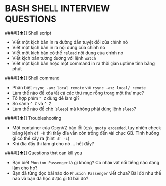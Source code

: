 BASH SHELL INTERVIEW QUESTIONS
=============================

####[[⬆]] Shell script

- Viết một kịch bản in ra đường dẫn tuyệt đối của chính nó
- Viết một kịch bản in ra nội dung của chính nó
- Viết một kịch bản có thể `reload` nội dung của chính nó
- Viết kịch bản tương đương với lệnh `watch`
- Viết một kịch bản hoặc một command in ra thời gian uptime tính bằng phút

####[[⬆]] Shell command

- Phân biệt `rsync -avz local remote` với `rsync -avz local/ remote`
- Làm thế nào để xóa tất cả các thư mục rỗng trong một thư mục?
- Tổ hợp phím `^ Z` dùng để làm gì?
- So sánh `^ C` và `^ Z`
- Làm thế nào để chờ (`sleep`) mà không phải dùng lệnh `sleep`?

####[[⬆]] Troubleshooting

- Một container của OpenVZ báo lỗi `Disk quota exceeded`, tuy nhiên check
bằng lệnh `df -h` thì thấy đĩa vẫn còn trống đến vài chục GB. Tình huống
gì có thể xảy ra (hint: `df -i`)
- Khi đĩa đầy thì làm gì cho nó ... hết đầy?

####[[⬆]] Questions that can kill you

- Bạn biết `Phusion Passenger` là gì không? Có nhân vật nổi tiếng nào
  đang làm cho họ?
- Bạn đã từng đọc bài nào do `Phusion Passenger` viết chưa? Bài đó như thế nào
  và bạn đã học được gì từ bài đó?
